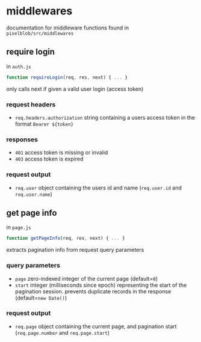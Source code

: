 # middlewares
documentation for middleware functions found in `pixelblob/src/middlewares`


## require login
in `auth.js`
```js
function requireLogin(req, res, next) { ... }
```
only calls next if given a valid user login (access token)

### request headers
- `req.headers.authorization` string containing a users access token in the format `Bearer ${token}`

### responses
- `401` access token is missing or invalid
- `403` access token is expired

### request output
- `req.user` object containing the users id and name (`req.user.id` and `req.user.name`)


## get page info
in `page.js`
```js
function getPageInfo(req, res, next) { ... }
```
extracts pagination info from request query parameters

### query parameters
- `page` zero-indexed integer of the current page (default=`0`)
- `start` integer (milliseconds since epoch) representing the start of the pagination session. prevents duplicate records in the response (default=`new Date()`)

### request output
- `req.page` object containing the current page, and pagination start (`req.page.number` and `req.page.start`)
